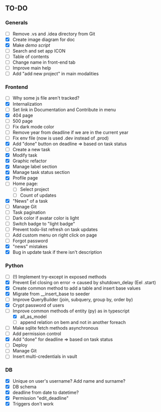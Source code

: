 ## TO-DO

### Generals
- [ ] Remove .vs and .idea directory from Git
- [x] Create image diagram for doc
- [x] Make _demo script_
- [ ] Search and set app ICON
- [ ] Table of contents
- [ ] Change name in front-end tab
- [ ] Improve main help
- [ ] Add "add new project" in main modalities

### Frontend
- [ ] Why some js file aren't tracked?
- [x] Internalization
- [ ] Set link in Documentation and Contribute in menu
- [x] 404 page
- [ ] 500 page
- [ ] Fix dark mode color
- [ ] Remove year from deadline if we are in the current year
- [ ] Fix env file (now is used .dev instead of .prod)
- [x] Add "done" button on deadline => based on task status
- [ ] Create a new task
- [x] Modify task
- [x] Graphic refactor
- [x] Manage label section
- [x] Manage task status section
- [x] Profile page
- [ ] Home page: 
  - [ ] Select project
  - [ ] Count of updates
- [x] "News" of a task
- [ ] Manage Git
- [ ] Task pagination
- [ ] Dark color if avatar color is light
- [ ] Switch badge to "light badge"
- [ ] Prevent todo-list refresh on task updates
- [ ] Add custom menu on right click on page
- [ ] Forgot password
- [x] "news" mistakes
- [x] Bug in update task if there isn't description

### Python
- [ ] (!) Implement try-except in exposed methods
- [x] Prevent Eel closing on error -> caused by shutdown_delay (Eel .start)
- [x] Create common method to add a table and insert base values
- [x] Migrate from __insert_base to seeder
- [ ] Improve QueryBuilder (join, subquery, group by, order by)
- [x] Crypt password of users
- [ ] Improve common methods of entity (py) as in typescript
  -  [x] all_as_model
  -  [ ] append relation on bem and not in another foreach
- [ ] Make sqlite fetch methods asynchronous
- [ ] Add permission control
- [x] Add "done" for deadline => based on task status
- [ ] Deploy
- [ ] Manage Git
- [ ] Insert multi-credentials in vault

### DB
- [x] Unique on user's username? Add name and surname?
- [x] DB schema
- [x] deadline from date to datetime?
- [x] Permission "edit_deadline"
- [x] Triggers don't work
